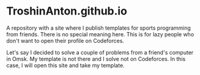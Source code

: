 # TroshinAnton.github.io

A repository with a site where I publish templates for sports programming from friends. There is no special meaning here. This is for lazy people who don't want to open their profile on Codeforces.

Let's say I decided to solve a couple of problems from a friend's computer in Omsk. My template is not there and I solve not on Codeforces. In this case, I will open this site and take my template.

